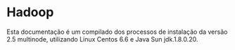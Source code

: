 Hadoop
======

Esta documentação é um compilado dos processos de instalação da versão 2.5 multinode, utilizando Linux Centos 6.6 e Java Sun jdk.1.8.0.20.


